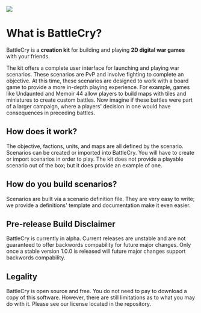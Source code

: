 ![](src/images/banner.png)

# What is BattleCry?
BattleCry is a **creation kit** for building and playing **2D digital war games** with your friends.

The kit offers a complete user interface for launching and playing war scenarios. These scenarios are
PvP and involve fighting to complete an objective. At this time, these scenarios are designed to work 
with a board game to provide a more in-depth playing experience. For example, games like Undaunted and Memoir 44 
allow players to build maps with tiles and miniatures to create custom battles. Now imagine if these battles were part 
of a larger campaign, where a players' decision in one would have consequences in preceding battles.

## How does it work?
The objective, factions, units, and maps are all defined by the scenario. Scenarios can be created or imported into
BattleCry. You will have to create or import scenarios in order to play. The kit does not provide a playable scenario
out of the box; but it does provide an example of one.

## How do you build scenarios?
Scenarios are built via a scenario definition file. They are very easy to write; we provide a definitions' template and 
documentation make it even easier.

## Pre-release Build Disclaimer
BattleCry is currently in alpha. Current releases are unstable and are not guaranteed to offer backwords compability for future major changes. Only once a stable version 1.0.0 is released will future major changes support backwords compability.

## Legality
BattleCry is open source and free. You do not need to pay to download a copy of this software. However, there are 
still limitations as to what you may do with it. Please see our license located in the repository.
